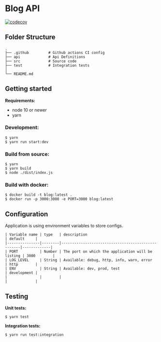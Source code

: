 # Blog API
[![codecov](https://codecov.io/gh/tetrash/Proza-api/branch/main/graph/badge.svg?token=LBE4LJQDYN)](https://codecov.io/gh/tetrash/Proza-api)

## Folder Structure
```
.
├── .github         # Github actions CI config
├── api             # Api Definitions
├── src             # Source code
├── test            # Integration tests
│
└── README.md 
```

## Getting started
**Requirements:**
- node 10 or newer
- yarn

### Development:
```
$ yarn
$ yarn run start:dev
```

### Build from source:
```
$ yarn
$ yarn build
$ node ./dist/index.js
```

### Build with docker:
```
$ docker build -t blog:latest .
$ docker run -p 3000:3000 -e PORT=3000 blog:latest
```

## Configuration
Application is using environment variables to store configs.

```
| Variable name | type   | description                                       | default     |
|---------------|--------|---------------------------------------------------|-------------|
| PORT          | Number | The port on which the application will be listing | 3000        |
| LOG_LEVEL     | String | Available: debug, http, info, warn, error         | http        |
| ENV           | String | Available: dev, prod, test                        | development |
|               |        |                                                   |             |
```

## Testing

**Unit tests:**
```
$ yarn test
```

**Integration tests:**
```
$ yarn run test:integration
```